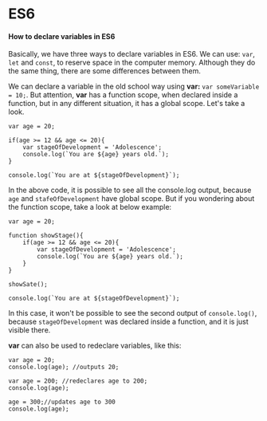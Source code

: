 # **ES6**

#### How to declare variables in ES6

Basically, we have three ways to declare variables in ES6. We can use: `var`, `let` and `const`, to reserve space in the computer memory. Although they do the same thing, there are some differences between them.

We can declare a variable in the old school way  using **var:** `var someVariable = 10;`. But attention, **var** has a function scope, when declared inside a function, but in any different situation, it has a global scope. Let's take a look.

    var age = 20;

    if(age >= 12 && age <= 20){
        var stageOfDevelopment = 'Adolescence'; 
        console.log(`You are ${age} years old.`);
    }

    console.log(`You are at ${stageOfDevelopment}`);

In the above code, it is possible to see all the console.log output, because `age` and `stafeOfDevelopment` have global scope. But if you wondering about the function scope, take a look at below example:

    var age = 20;

    function showStage(){
        if(age >= 12 && age <= 20){
            var stageOfDevelopment = 'Adolescence'; 
            console.log(`You are ${age} years old.`);
        }
    }

    showSate();

    console.log(`You are at ${stageOfDevelopment}`);

In this case, it won't be possible to see the second output of `console.log()`, because `stageOfDevelopment`
was declared inside a function, and it is just visible there.

**var** can also be used to redeclare variables, like this:

    var age = 20;
    console.log(age); //outputs 20;

    var age = 200; //redeclares age to 200;
    console.log(age);

    age = 300;//updates age to 300
    console.log(age);






